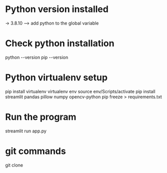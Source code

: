 

# Python version installed
-> 3.8.10 --> add python to the global variable

# Check python installation
python --version
pip --version

# Python virtualenv setup
pip install virtualenv
virtualenv env
source env/Scripts/activate
pip install streamlit pandas pillow numpy opencv-python
pip freeze > requirements.txt

# Run the program
streamlit run app.py


# git commands
git clone 